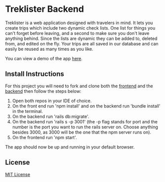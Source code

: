 # Treklister Backend

Treklister is a web application designed with travelers in mind. It lets you create trips which include two dynamic check lists. One list for things you can't forget before leaving, and a second to make sure you don't leave anything behind. Since the lists are dynamic they can be added to, deleted from, and edited on the fly. Your trips are all saved in our database and can easily be reused as many times as you like.

You can view a demo of the app [here](https://youtu.be/R-ekRgefOZI).

## Install Instructions

For this project you will need to fork and clone both the [frontend](https://github.com/mattgahrns/treklister-frontend) and the [backend](https://github.com/mattgahrns/treklister-backend) then follow the steps below:

  1. Open both repos in your IDE of choice.
  2. On the front end run 'npm install' and on the backend run 'bundle install' in the terminal.
  3. On the backend run 'rails db:migrate'.
  4. On the backend run 'rails s -p 3001' (the -p flag stands for port and the number is the port you want to run the rails server on.          Choose anything besides 3000, as 3000 will be the one that the npm server runs on).
  5. On the frontend run 'npm start'.
  
The app should now be up and running in your default browser.

## License

[MIT License](https://opensource.org/licenses/MIT)
